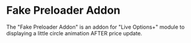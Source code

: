 # Fake Preloader Addon

The "Fake Preloader Addon" is an addon for "Live Options+" module to displaying a little circle animation AFTER price update.
